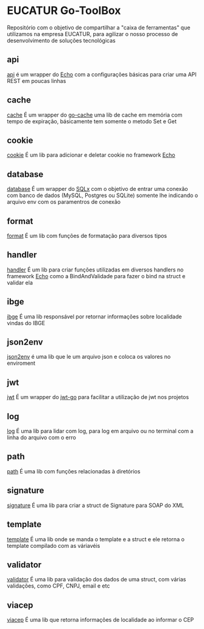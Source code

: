 # EUCATUR Go-ToolBox #
Repositório com o objetivo de compartilhar a "caixa de ferramentas" que utilizamos na empresa EUCATUR, para agilizar o nosso processo de desenvolvimento de soluções tecnológicas

## api ##

[api](https://github.com/eucatur/go-toolbox/tree/master/api) é um wrapper do [Echo](https://github.com/labstack/echo) com a configurações básicas para criar uma API REST em poucas linhas

## cache ##

[cache](https://github.com/eucatur/go-toolbox/tree/master/cache) É um wrapper do [go-cache](https://github.com/patrickmn/go-cache) uma lib de cache em memória com tempo de expiração, básicamente tem somente o metodo Set e Get

## cookie ##

[cookie](https://github.com/eucatur/go-toolbox/tree/master/cookie) É um lib para adicionar e deletar cookie no framework [Echo](https://github.com/labstack/echo)

## database ##

[database](https://github.com/eucatur/go-toolbox/tree/master/database) É um wrapper do [SQLx](https://github.com/jmoiron/sqlx) com o objetivo de entrar uma conexão com banco de dados (MySQL, Postgres ou SQLite) somente lhe indicando o arquivo env com os paramentros de conexão

## format ##

[format](https://github.com/eucatur/go-toolbox/tree/master/format) É um lib com funções de formatação para diversos tipos

## handler ##

[handler](https://github.com/eucatur/go-toolbox/tree/master/handler) É um lib para criar funções utilizadas em diversos handlers no framework [Echo](https://github.com/labstack/echo) como a BindAndValidade para fazer o bind na struct e validar ela

## ibge ##
[ibge](https://github.com/eucatur/go-toolbox/tree/master/ibge) É uma lib responsável por retornar informações sobre localidade vindas do IBGE

## json2env ##

[json2env](https://github.com/eucatur/go-toolbox/tree/master/json2env) é uma lib que le um arquivo json e coloca os valores no enviroment

## jwt ##

[jwt](https://github.com/eucatur/go-toolbox/tree/master/jwt) É um wrapper do [jwt-go](https://github.com/dgrijalva/jwt-go) para facilitar a utilização de jwt nos projetos

## log ##

[log](https://github.com/eucatur/go-toolbox/tree/master/log) É uma lib para lidar com log, para log em arquivo ou no terminal com a linha do arquivo com o erro 

## path ##
[path](https://github.com/eucatur/go-toolbox/tree/master/path) É uma lib com funções relacionadas à diretórios

## signature ##
[signature](https://github.com/eucatur/go-toolbox/tree/master/signature) É uma lib para criar a struct de Signature para SOAP do XML

## template ##
[template](https://github.com/eucatur/go-toolbox/tree/master/template) É uma lib onde se manda o template e a struct e ele retorna o template compilado com as váriavéis

## validator ##
[validator](https://github.com/eucatur/go-toolbox/tree/master/validator) É uma lib para validação dos dados de uma struct, com várias validações, como CPF, CNPJ, email e etc

## viacep ##
[viacep](https://github.com/eucatur/go-toolbox/tree/master/viacep) É uma lib que retorna informações de localidade ao informar o CEP